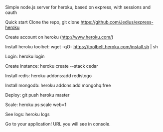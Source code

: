 Simple node.js server for heroku, based on express, with sessions and oauth

Quick start
Clone the repo, git clone https://github.com/Jedius/express-heroku

Create account on heroku (http://www.heroku.com/)

Install heroku toolbet: wget -qO- https://toolbelt.heroku.com/install.sh | sh

Login: heroku login

Create instance: heroku create --stack cedar

Install redis: heroku addons:add redistogo

Install mongodb: heroku addons:add mongohq:free

Deploy: git push heroku master

Scale: heroku ps:scale web=1

See logs: heroku logs

Go to your application! URL you will see in console.
